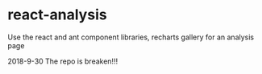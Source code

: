 # react-analysis

Use the react and ant component libraries, recharts gallery for an analysis page

2018-9-30 The repo is breaken!!!
